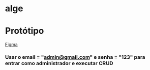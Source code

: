 # alge

# Protótipo

[Figma](https://www.figma.com/file/FQnA2UE5su6d1ymr5XHg2R/Untitled?node-id=5-43&t=2Vf8ZN5meIih1tcE-0)


### Usar o email = "admin@gmail.com" e senha = "123" para entrar como administrador e executar CRUD